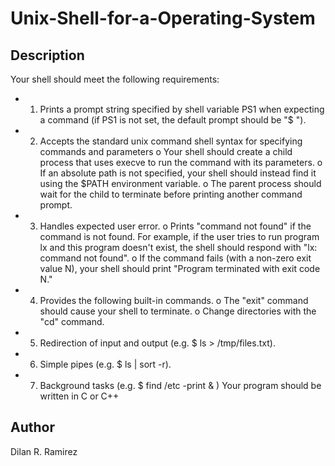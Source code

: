 # Unix-Shell-for-a-Operating-System

## Description
Your shell should meet the following requirements:
 * 1. Prints a prompt string specified by shell variable PS1 when expecting a command (if PS1
is not set, the default prompt should be "$ ").
 * 2. Accepts the standard unix command shell syntax for specifying commands and
parameters
   o Your shell should create a child process that uses execve to run the command with
its parameters.
   o If an absolute path is not specified, your shell should instead find it using the
$PATH environment variable.
   o The parent process should wait for the child to terminate before printing another
command prompt.
 * 3. Handles expected user error.
   o Prints "command not found" if the command is not found. For example, if the
user tries to run program lx and this program doesn't exist, the shell should
respond with "lx: command not found".
   o If the command fails (with a non-zero exit value N), your shell should print
"Program terminated with exit code N."
 * 4. Provides the following built-in commands.
   o The "exit" command should cause your shell to terminate.
   o Change directories with the "cd" command.
 * 5. Redirection of input and output (e.g. $ ls > /tmp/files.txt).
 * 6. Simple pipes (e.g. $ ls | sort -r).
 * 7. Background tasks (e.g. $ find /etc -print & )
Your program should be written in C or C++

## Author
Dilan R. Ramirez
